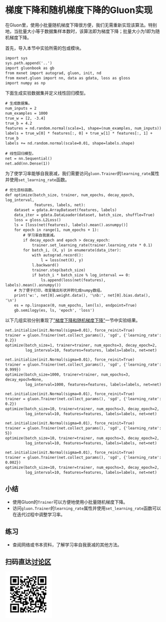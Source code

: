 # 梯度下降和随机梯度下降的Gluon实现

在Gluon里，使用小批量随机梯度下降很方便，我们无需重新实现该算法。特别地，当批量大小等于数据集样本数时，该算法即为梯度下降；批量大小为1即为随机梯度下降。

首先，导入本节中实验所需的包或模块。

```{.python .input}
import sys
sys.path.append('..')
import gluonbook as gb
from mxnet import autograd, gluon, init, nd
from mxnet.gluon import nn, data as gdata, loss as gloss
import numpy as np
```

下面生成实验数据集并定义线性回归模型。

```{.python .input  n=1}
# 生成数据集。
num_inputs = 2
num_examples = 1000
true_w = [2, -3.4]
true_b = 4.2
features = nd.random.normal(scale=1, shape=(num_examples, num_inputs))
labels = true_w[0] * features[:, 0] + true_w[1] * features[:, 1] + true_b
labels += nd.random.normal(scale=0.01, shape=labels.shape)

# 线性回归模型。
net = nn.Sequential()
net.add(nn.Dense(1))
```

为了使学习率能够自我衰减，我们需要访问`gluon.Trainer`的`learning_rate`属性并使用`set_learning_rate`函数。

```{.python .input  n=2}
# 优化目标函数。
def optimize(batch_size, trainer, num_epochs, decay_epoch, log_interval,
             features, labels, net):
    dataset = gdata.ArrayDataset(features, labels)
    data_iter = gdata.DataLoader(dataset, batch_size, shuffle=True)
    loss = gloss.L2Loss()
    ls = [loss(net(features), labels).mean().asnumpy()]
    for epoch in range(1, num_epochs + 1): 
        # 学习率自我衰减。
        if decay_epoch and epoch > decay_epoch:
            trainer.set_learning_rate(trainer.learning_rate * 0.1)
        for batch_i, (X, y) in enumerate(data_iter):
            with autograd.record():
                l = loss(net(X), y)
            l.backward()
            trainer.step(batch_size)
            if batch_i * batch_size % log_interval == 0:
                ls.append(loss(net(features), labels).mean().asnumpy())
    # 为了便于打印，改变输出形状并转化成numpy数组。
    print('w:', net[0].weight.data(), '\nb:', net[0].bias.data(), '\n')
    es = np.linspace(0, num_epochs, len(ls), endpoint=True)
    gb.semilogy(es, ls, 'epoch', 'loss')
```

以下几组实验分别重现了["梯度下降和随机梯度下降"](gd-sgd.md)一节中实验结果。

```{.python .input  n=3}
net.initialize(init.Normal(sigma=0.01), force_reinit=True)
trainer = gluon.Trainer(net.collect_params(), 'sgd', {'learning_rate': 0.2})
optimize(batch_size=1, trainer=trainer, num_epochs=3, decay_epoch=2,
         log_interval=10, features=features, labels=labels, net=net)
```

```{.python .input  n=4}
net.initialize(init.Normal(sigma=0.01), force_reinit=True)
trainer = gluon.Trainer(net.collect_params(), 'sgd', {'learning_rate': 0.999})
optimize(batch_size=1000, trainer=trainer, num_epochs=3, decay_epoch=None,
         log_interval=1000, features=features, labels=labels, net=net)
```

```{.python .input  n=5}
net.initialize(init.Normal(sigma=0.01), force_reinit=True)
trainer = gluon.Trainer(net.collect_params(), 'sgd', {'learning_rate': 0.2})
optimize(batch_size=10, trainer=trainer, num_epochs=3, decay_epoch=2,
         log_interval=10, features=features, labels=labels, net=net)
```

```{.python .input  n=6}
net.initialize(init.Normal(sigma=0.01), force_reinit=True)
trainer = gluon.Trainer(net.collect_params(), 'sgd', {'learning_rate': 5})
optimize(batch_size=10, trainer=trainer, num_epochs=3, decay_epoch=2,
         log_interval=10, features=features, labels=labels, net=net)
```

```{.python .input  n=7}
net.initialize(init.Normal(sigma=0.01), force_reinit=True)
trainer = gluon.Trainer(net.collect_params(), 'sgd', {'learning_rate': 0.002})
optimize(batch_size=10, trainer=trainer, num_epochs=3, decay_epoch=2,
         log_interval=10, features=features, labels=labels, net=net)
```

## 小结

* 使用Gluon的`Trainer`可以方便地使用小批量随机梯度下降。
* 访问`gluon.Trainer`的`learning_rate`属性并使用`set_learning_rate`函数可以在迭代过程中调整学习率。


## 练习

* 查阅网络或书本资料，了解学习率自我衰减的其他方法。


## 扫码直达[讨论区](https://discuss.gluon.ai/t/topic/1878)


![](../img/qr_gd-sgd-gluon.svg)
